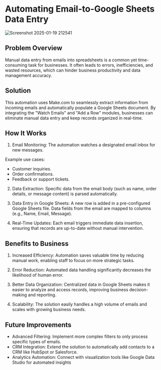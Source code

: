 # Automating Email-to-Google Sheets Data Entry 
![Screenshot 2025-01-19 212541](https://github.com/user-attachments/assets/bafb07ad-3df1-4609-bedc-91e2913648a5)


## Problem Overview
Manual data entry from emails into spreadsheets is a common yet time-consuming task for businesses. It often leads to errors, inefficiencies, and wasted resources, which can hinder business productivity and data management accuracy.

## Solution
This automation uses Make.com to seamlessly extract information from incoming emails and automatically populate a Google Sheets document. By integrating the "Watch Emails" and "Add a Row" modules, businesses can eliminate manual data entry and keep records organized in real-time.

## How It Works
1. Email Monitoring:
The automation watches a designated email inbox for new messages.

Example use cases:
* Customer inquiries.
* Order confirmations.
* Feedback or support tickets.
  
2. Data Extraction:
Specific data from the email body (such as name, order details, or message content) is parsed automatically.

3. Data Entry in Google Sheets:
A new row is added in a pre-configured Google Sheets file.
Data fields from the email are mapped to columns (e.g., Name, Email, Message).

4. Real-Time Updates:
Each email triggers immediate data insertion, ensuring that records are up-to-date without manual intervention.

## Benefits to Business
1. Increased Efficiency:
Automation saves valuable time by reducing manual work, enabling staff to focus on more strategic tasks.

2. Error Reduction:
Automated data handling significantly decreases the likelihood of human error.

3. Better Data Organization:
Centralized data in Google Sheets makes it easier to analyze and access records, improving business decision-making and reporting.

4. Scalability:
The solution easily handles a high volume of emails and scales with growing business needs.

## Future Improvements
* Advanced Filtering: Implement more complex filters to only process specific types of emails.
* CRM Integration: Extend the solution to automatically add contacts to a CRM like HubSpot or Salesforce.
* Analytics Automation: Connect with visualization tools like Google Data Studio for automated insights
